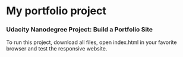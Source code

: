 # My portfolio project 
 
### Udacity Nanodegree Project: Build a Portfolio Site


To run this project, download all files, open index.html in your favorite browser and test the responsive website.